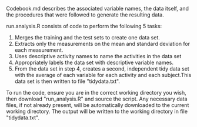 Codebook.md describes the associated variable names, the data itself, and the procedures that were 
followed to generate the resulting data.

run.analysis.R consists of code to perform the following 5 tasks:
  1. Merges the training and the test sets to create one data set.
  2. Extracts only the measurements on the mean and standard deviation for each measurement.
  3. Uses descriptive activity names to name the activities in the data set
  4. Appropriately labels the data set with descriptive variable names.
  5. From the data set in step 4, creates a second, independent tidy data set with the average
  of each variable for each activity and each subject.This data set is then written to file "tidydata.txt".
  
To run the code, ensure you are in the correct working directory you wish, then download "run_analysis.R" and source 
the script. Any necessary data files, if not already present, will be automatically downloaded to the current working directory. 
The output will be written to the working directory in file "tidydata.txt".
